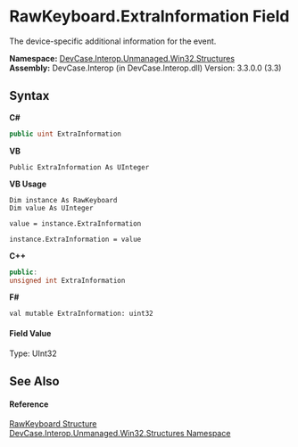 # RawKeyboard.ExtraInformation Field
 

The device-specific additional information for the event.

**Namespace:**&nbsp;<a href="N_DevCase_Interop_Unmanaged_Win32_Structures">DevCase.Interop.Unmanaged.Win32.Structures</a><br />**Assembly:**&nbsp;DevCase.Interop (in DevCase.Interop.dll) Version: 3.3.0.0 (3.3)

## Syntax

**C#**<br />
``` C#
public uint ExtraInformation
```

**VB**<br />
``` VB
Public ExtraInformation As UInteger
```

**VB Usage**<br />
``` VB Usage
Dim instance As RawKeyboard
Dim value As UInteger

value = instance.ExtraInformation

instance.ExtraInformation = value
```

**C++**<br />
``` C++
public:
unsigned int ExtraInformation
```

**F#**<br />
``` F#
val mutable ExtraInformation: uint32
```


#### Field Value
Type: UInt32

## See Also


#### Reference
<a href="T_DevCase_Interop_Unmanaged_Win32_Structures_RawKeyboard">RawKeyboard Structure</a><br /><a href="N_DevCase_Interop_Unmanaged_Win32_Structures">DevCase.Interop.Unmanaged.Win32.Structures Namespace</a><br />